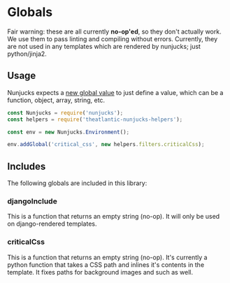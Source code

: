 # Globals

Fair warning: these are all currently **no-op'ed**, so they don't actually work. We use them to pass linting and compiling without errors. Currently, they are not used in any templates which are rendered by nunjucks; just python/jinja2.

## Usage

Nunjucks expects a [new global value](https://mozilla.github.io/nunjucks/api.html#addglobal) to just define a value, which can be a function, object, array, string, etc.

```javascript
const Nunjucks = require('nunjucks');
const helpers = require('theatlantic-nunjucks-helpers');

const env = new Nunjucks.Environment();

env.addGlobal('critical_css', new helpers.filters.criticalCss);
```

## Includes

The following globals are included in this library:

### djangoInclude

This is a function that returns an empty string (no-op). It will only be used on django-rendered templates.

### criticalCss

This is a function that returns an empty string (no-op). It's currently a python function that takes a CSS path and inlines it's contents in the template. It fixes paths for background images and such as well.
